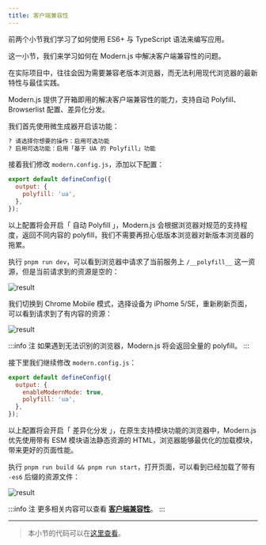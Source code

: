```yaml
---
title: 客户端兼容性
---
```


前两个小节我们学习了如何使用 ES6+ 与 TypeScript 语法来编写应用。

这一小节，我们来学习如何在 Modern.js 中解决客户端兼容性的问题。

在实际项目中，往往会因为需要兼容老版本浏览器，而无法利用现代浏览器的最新特性与最佳实践。

Modern.js 提供了开箱即用的解决客户端兼容性的能力，支持自动 Polyfill、Browserlist 配置、差异化分发。

我们首先使用微生成器开启该功能：

```bash
? 请选择你想要的操作：启用可选功能
? 启用可选功能：启用「基于 UA 的 Polyfill」功能
```

接着我们修改 `modern.config.js`，添加以下配置：

```js title="modern.config.js"
export default defineConfig({
  output: {
    polyfill: 'ua',
  },
});
```

以上配置将会开启「 自动 Polyfill 」，Modern.js 会根据浏览器对规范的支持程度，返回不同内容的 polyfill，我们不需要再担心低版本浏览器对新版本浏览器的拖累。

执行 `pnpm run dev`，可以看到浏览器中请求了当前服务上 `/__polyfill__` 这一资源，但是当前请求到的资源是空的：

![result](https://lf3-static.bytednsdoc.com/obj/eden-cn/aphqeh7uhohpquloj/modern-js/docs/result1.png)

我们切换到 Chrome Mobile 模式，选择设备为 iPhome 5/SE，重新刷新页面，可以看到请求到了有内容的资源：

![result](https://lf3-static.bytednsdoc.com/obj/eden-cn/aphqeh7uhohpquloj/modern-js/docs/result2.png)

:::info 注
如果遇到无法识别的浏览器，Modern.js 将会返回全量的 polyfill。
:::

接下里我们继续修改 `modern.config.js`：

```js title="modern.config.js"
export default defineConfig({
  output: {
    enableModernMode: true,
    polyfill: 'ua',
  },
});
```

以上配置将会开启「 差异化分发 」，在原生支持模块功能的浏览器中，Modern.js 优先使用带有 ESM 模块语法静态资源的 HTML，浏览器能够最优化的加载模块，带来更好的页面性能。

执行 `pnpm run build && pnpm run start`，打开页面，可以看到已经加载了带有 `-es6` 后缀的资源文件：

![result](https://lf3-static.bytednsdoc.com/obj/eden-cn/aphqeh7uhohpquloj/modern-js/docs/result3.png)

:::info 注
更多相关内容可以查看 [**客户端兼容性**](/docs/guides/usages/basic-configuration/compatibility)。
:::

---

> 本小节的代码可以在[这里查看](https://github.com/modern-js-dev/modern-js-examples/tree/main/tutorials/c04/hello-modern-3)。

